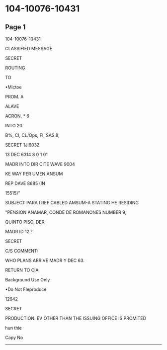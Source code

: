 # 104-10076-10431

## Page 1

104-10076-10431

CLASSIFIED MESSAGE

SECRET

ROUTING

TO

•Mictoe

PROM. A

ALAVE

ACRON, * 6

INTO 20.

B%, CI, CL/Ops, FI, SAS 8,

SECRET 1JI603Z

13 DEC 6314 8 0 1 01

MADR INTO DIR CITE WAVE 9004

KE WAY PER UMEN ANSUM

REP DAVE 8685 (IN

15515)"

SUBJECT PARA I REF CABLED AMSUM-A STATING HE RESIDING

"PENSION ANAMAR, CONDE DE ROMANONES NUMBER 9,

QUINTO PISO, DER,

MADR ID 12.°

SECRET

C/S COMMENT:

WHO PLANS ARRIVE MADR Y DEC 63.

RETURN TO CIA

Background Use Only

•Do Not Fleproduce

12642

SECRET

PRODUCTION. EV OTHER THAN THE ISSUING OFFICE IS PROMITED

hun thie

Capy No

---

